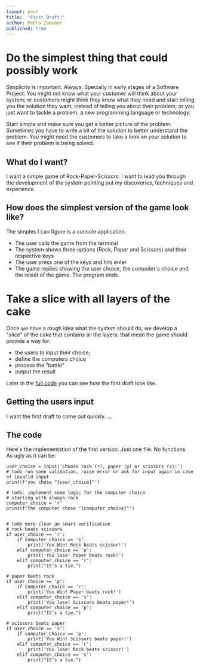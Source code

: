 ```yaml
---
layout: post
title:  "First Draft!"
author: Pedro Zamuner
published: true
---
```


# Do the simplest thing that could possibly work

Simplicity is important. Always. Specially in early stages of a Software Project. You might not know what your customer will think about your system; or customers might think they know what they need and start telling you the solution they want, instead of telling you about their problem; or you just want to tackle a problem, a new programming language or technology.

Start simple and make sure you get a better picture of the problem. Sometimes you have to write a bit of the solution to better understand the problem. You might need the customers to take a look on your solution to see if their problem is being solved.


## What do I want?

I want a simple game of Rock-Paper-Scissors. I want to lead you through the development of the system pointing out my discoveries, techniques and experience.


## How does the simplest version of the game look like?

The simples I can figure is a console application.

* The user calls the game from the terminal
* The system shows three options (Rock, Paper and Scissors) and their respective keys
* The user press one of the keys and hits enter
* The game replies showing the user choice, the computer's choice and the result of the game. The program ends.


# Take a slice with all layers of the cake

Once we have a rough idea what the system should do, we develop a "slice" of the cake that contains all the layers: that mean the game should provide a way for:

* the users to input their choice;
* define the computers choice
* process the "battle"
* output the result

Later in the [full code](#the-code) you can see how the first draft look like.

## Getting the users input

I want the first draft to come out quickly. 
...


## The code

Here's the implementation of the first version. Just one file. No functions. As ugly as it can be:

```python3
user_choice = input('Choose rock (r), paper (p) or scissors (s):')
# todo run some validation, raise error or ask for input again in case of invalid input
print(f'you chose "{user_choice}"')

# todo: implement some logic for the computer choice
# starting with always rock
computer_choice = 'r'
print(f'the computer chose "{computer_choice}"')


# todo more clean an smart verification
# rock beats scissors
if user_choice == 'r':
    if computer_choice == 's':
        print('You Win! Rock beats scissor!')
    elif computer_choice == 'p':
        print('You lose! Paper beats rock!')
    elif computer_choice == 'r':
        print("It's a tie.")

# paper beats rock
if user_choice == 'p':
    if computer_choice == 'r':
        print('You Win! Paper beats rock!')
    elif computer_choice == 's':
        print('You lose! Scissors beats paper!')
    elif computer_choice == 'p':
        print("It's a tie.")

# scissors beats paper
if user_choice == 's':
    if computer_choice == 'p':
        print('You Win! Scissors beats paper!')
    elif computer_choice == 'r':
        print('You lose! Rock beats scissor!')
    elif computer_choice == 's':
        print("It's a tie.")
```


